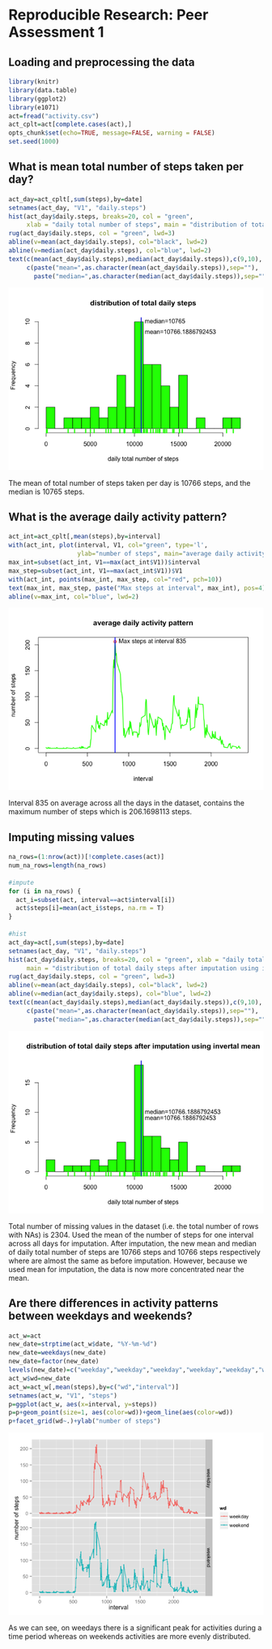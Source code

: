 # Reproducible Research: Peer Assessment 1



## Loading and preprocessing the data


```r
library(knitr)
library(data.table)
library(ggplot2)
library(e1071)
act=fread("activity.csv")
act_cplt=act[complete.cases(act),]
opts_chunk$set(echo=TRUE, message=FALSE, warning = FALSE)
set.seed(1000)
```


## What is mean total number of steps taken per day?


```r
act_day=act_cplt[,sum(steps),by=date]
setnames(act_day, "V1", "daily.steps")
hist(act_day$daily.steps, breaks=20, col = "green", 
     xlab = "daily total number of steps", main = "distribution of total daily steps")
rug(act_day$daily.steps, col = "green", lwd=3)
abline(v=mean(act_day$daily.steps), col="black", lwd=2)
abline(v=median(act_day$daily.steps), col="blue", lwd=2)
text(c(mean(act_day$daily.steps),median(act_day$daily.steps)),c(9,10),
     c(paste("mean=",as.character(mean(act_day$daily.steps)),sep=""), 
       paste("median=",as.character(median(act_day$daily.steps)),sep="")), pos = 4)
```

![](PA1_template_files/figure-html/unnamed-chunk-2-1.png) 

The mean of total number of steps taken per day 
is 10766 steps,
and the median is 10765 steps.

## What is the average daily activity pattern?

```r
act_int=act_cplt[,mean(steps),by=interval]
with(act_int, plot(interval, V1, col="green", type='l', 
                   ylab="number of steps", main="average daily activity pattern",lwd=2))
max_int=subset(act_int, V1==max(act_int$V1))$interval
max_step=subset(act_int, V1==max(act_int$V1))$V1
with(act_int, points(max_int, max_step, col="red", pch=10))
text(max_int, max_step, paste("Max steps at interval", max_int), pos=4)
abline(v=max_int, col="blue", lwd=2)
```

![](PA1_template_files/figure-html/unnamed-chunk-3-1.png) 

Interval 835 on average across all the days in the dataset, 
contains the maximum number of steps which is 206.1698113 steps.


## Imputing missing values

```r
na_rows=(1:nrow(act))[!complete.cases(act)]
num_na_rows=length(na_rows)

#impute
for (i in na_rows) {
  act_i=subset(act, interval==act$interval[i])
  act$steps[i]=mean(act_i$steps, na.rm = T)
}

#hist
act_day=act[,sum(steps),by=date]
setnames(act_day, "V1", "daily.steps")
hist(act_day$daily.steps, breaks=20, col = "green", xlab = "daily total number of steps", 
     main = "distribution of total daily steps after imputation using invertal mean")
rug(act_day$daily.steps, col = "green", lwd=3)
abline(v=mean(act_day$daily.steps), col="black", lwd=2)
abline(v=median(act_day$daily.steps), col="blue", lwd=2)
text(c(mean(act_day$daily.steps),median(act_day$daily.steps)),c(9,10),
     c(paste("mean=",as.character(mean(act_day$daily.steps)),sep=""), 
       paste("median=",as.character(median(act_day$daily.steps)),sep="")), pos = 4)
```

![](PA1_template_files/figure-html/unnamed-chunk-4-1.png) 

Total number of missing values in the dataset (i.e. the total number of rows with NAs)
is 2304. Used the mean of the number of steps for one interval across all days
for imputation. After imputation, the new mean and median of daily total number of steps
are 10766 steps and 10766 steps respectively where are almost the same
as before imputation. However, because we used mean for imputation, the data is now 
more concentrated near the mean.


## Are there differences in activity patterns between weekdays and weekends?

```r
act_w=act
new_date=strptime(act_w$date, "%Y-%m-%d")
new_date=weekdays(new_date)
new_date=factor(new_date)
levels(new_date)=c("weekday","weekday","weekday","weekday","weekday","weekend","weekend")
act_w$wd=new_date
act_w=act_w[,mean(steps),by=c("wd","interval")]
setnames(act_w, "V1", "steps")
p=ggplot(act_w, aes(x=interval, y=steps))
p=p+geom_point(size=1, aes(color=wd))+geom_line(aes(color=wd))
p+facet_grid(wd~.)+ylab("number of steps")
```

![](PA1_template_files/figure-html/unnamed-chunk-5-1.png) 

As we can see, on weedays there is a significant peak for activities during a time period
whereas on weekends activities are more evenly distributed.

